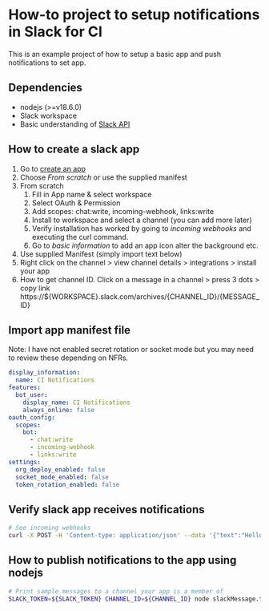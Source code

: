# How-to project to setup notifications in Slack for CI

This is an example project of how to setup a basic app and push notifications to set app.

## Dependencies

- nodejs (>=v18.6.0)
- Slack workspace
- Basic understanding of [Slack API](https://api.slack.com/)

## How to create a slack app

1. Go to [create an app](https://api.slack.com/apps?new_app=1)
2. Choose *From scratch* or use the supplied manifest 
3. From scratch
   1. Fill in App name & select workspace
   2. Select OAuth & Permission
   3. Add scopes:  chat:write, incoming-webhook, links:write
   4. Install to workspace and select a channel (you can add more later)
   5. Verify installation has worked by going to *incoming webhooks* and executing the curl command.
   6. Go to *basic information* to add an app icon alter the background etc.
4. Use supplied Manifest (simply import text below)
5. Right click on the channel > view channel details > integrations > install your app
6. How to get channel ID.  Click on a message in a channel > press 3 dots > copy link https://${WORKSPACE}.slack.com/archives/{CHANNEL_ID}/{MESSAGE_ID}

## Import app manifest file

Note: I have not enabled secret rotation or socket mode but you may need to review these depending on NFRs.

```yaml
display_information:
  name: CI Notifications
features:
  bot_user:
    display_name: CI Notifications
    always_online: false
oauth_config:
  scopes:
    bot:
      - chat:write
      - incoming-webhook
      - links:write
settings:
  org_deploy_enabled: false
  socket_mode_enabled: false
  token_rotation_enabled: false
```

## Verify slack app receives notifications

```sh
# See incoming webhooks
curl -X POST -H 'Content-type: application/json' --data '{"text":"Hello, World!"}' https://hooks.slack.com/services/${WORKSPACE_ID}/${TOKEN}
```

## How to publish notifications to the app using nodejs

```sh
# Print sample messages to a channel your app is a member of
SLACK_TOKEN=${SLACK_TOKEN} CHANNEL_ID=${CHANNEL_ID} node slackMessage.ts
```